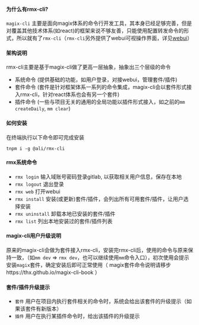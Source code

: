 #### 为什么有rmx-cli?
`magix-cli` 主要是面向magix体系的命令行开发工具，其本身已经足够完善，但是对覆盖其他技术体系(如react)的框架来说不够友善，只能使用配置转发命令的形式，所以就有了`rmx-cli`（`rmx-cli`另外提供了webui可视操作界面，详见[webui](webui)）

#### 架构说明
rmx-cli主要是基于magix-cli做了更高一层抽象，抽象出三个层级的命令
 - 系统命令 (提供基础的功能，如用户登录，对接webui，管理套件/插件)
 - 套件命令 (套件是针对框架体系一系列的命令集成，magix-cli会以套件形式接入rmx-cli，针对react体系也会有另一个套件)
 - 插件命令 (一些与项目无关的通用的全局功能以插件形式接入，如之前的`mm createDaily`, `mm clear`)

#### 如何安装
在终端执行以下命令即可完成安装

```node
tnpm i -g @ali/rmx-cli
```


#### rmx系统命令
 
 - `rmx login` 输入域账号密码登录gitlab, 以获取相关用户信息，保存在本地
 - `rmx logout` 退出登录
 - `rmx web` 打开webui
 - `rmx install` 安装(或更新)套件/插件，会列出所有可用套件/插件，让用户选择安装
 - `rmx uninstall` 卸载本地已安装的套件/插件
 - `rmx list` 列出本地安装过的套件/插件列表


#### magix-cli用户升级说明
原来的magix-cli会做为套件接入rmx-cli，安装完rmx-cli后，使用的命令与原来保持一致，（如`mm dev` => `rmx dev`，也可以继续使用`mm`命令入口），初次使用会提示安装`magix`套件，确定安装后即可正常使用（ magix套件命令说明请移步https://thx.github.io/magix-cli-book ）


#### 套件/插件升级提示

- `套件` 用户在项目内执行套件相关的命令时，系统会给出该套件的升级提示（如果该套件有新版本）
- `插件` 用户在执行某插件命令时，给出该插件的升级提示
